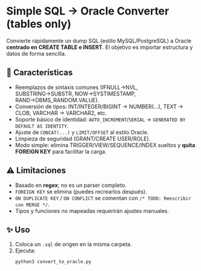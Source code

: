 # Simple SQL → Oracle Converter (tables only)

Convierte rápidamente un dump SQL (estilo MySQL/PostgreSQL) a Oracle **centrado en CREATE TABLE e INSERT**. 
El objetivo es importar estructura y datos de forma sencilla.

## 🚀 Características
- Reemplazos de sintaxis comunes (IFNULL→NVL, SUBSTRING→SUBSTR, NOW→SYSTIMESTAMP, RAND→DBMS_RANDOM.VALUE).
- Conversión de tipos: INT/INTEGER/BIGINT → NUMBER(...), TEXT → CLOB, VARCHAR → VARCHAR2, etc.
- Soporte básico de identidad: `AUTO_INCREMENT`/`SERIAL` → `GENERATED BY DEFAULT AS IDENTITY`.
- Ajuste de `CONCAT(...)` y `LIMIT/OFFSET` al estilo Oracle.
- Limpieza de seguridad (GRANT/CREATE USER/ROLE).
- Modo simple: elimina TRIGGER/VIEW/SEQUENCE/INDEX sueltos y **quita FOREIGN KEY** para facilitar la carga.

## ⚠️ Limitaciones
- Basado en **regex**; no es un parser completo.
- `FOREIGN KEY` se elimina (puedes recrearlos después).
- `ON DUPLICATE KEY` / `ON CONFLICT` se comentan con `/* TODO: Reescribir con MERGE */`.
- Tipos y funciones no mapeadas requerirán ajustes manuales.

## ✨ Uso
1. Coloca un `.sql` de origen en la misma carpeta.
2. Ejecuta:
   ```bash
   python3 convert_to_oracle.py

